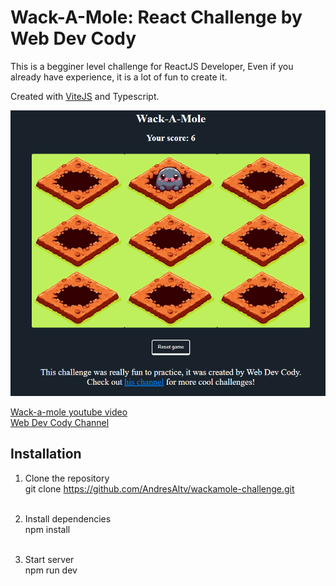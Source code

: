 # Wack-A-Mole: React Challenge by Web Dev Cody

This is a begginer level challenge for ReactJS Developer, Even if you already have
experience, it is a lot of fun to create it.

Created with [ViteJS](https://vitejs.dev/) and Typescript.

![wack-a-mole](./wackamole.png)

[Wack-a-mole youtube video](https://www.youtube.com/watch?v=x01eEjSFKig)<br>
[Web Dev Cody Channel](https://www.youtube.com/@WebDevCody)

## Installation

1. Clone the repository<br>
git clone https://github.com/AndresAltv/wackamole-challenge.git<br><br>

2. Install dependencies<br>
npm install<br><br>

3. Start server<br>
npm run dev

